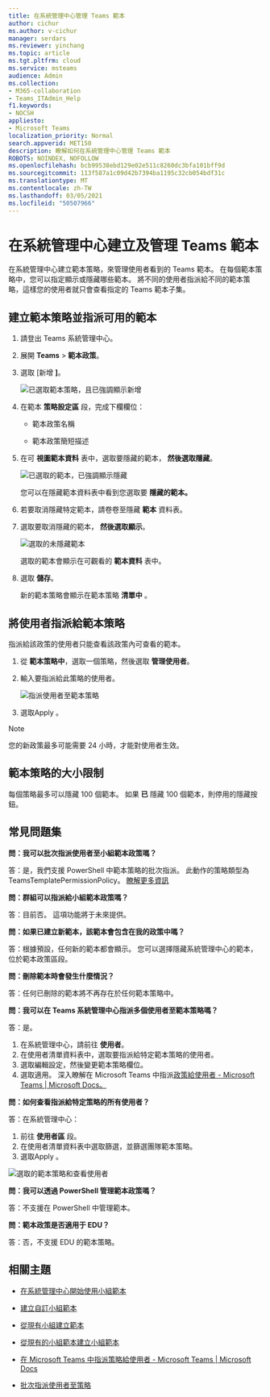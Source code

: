 ```yaml
---
title: 在系統管理中心管理 Teams 範本
author: cichur
ms.author: v-cichur
manager: serdars
ms.reviewer: yinchang
ms.topic: article
ms.tgt.pltfrm: cloud
ms.service: msteams
audience: Admin
ms.collection:
- M365-collaboration
- Teams_ITAdmin_Help
f1.keywords:
- NOCSH
appliesto:
- Microsoft Teams
localization_priority: Normal
search.appverid: MET150
description: 瞭解如何在系統管理中心管理 Teams 範本
ROBOTS: NOINDEX, NOFOLLOW
ms.openlocfilehash: bcb99538ebd129e02e511c8260dc3bfa101bff9d
ms.sourcegitcommit: 113f587a1c09d42b7394ba1195c32cb054bdf31c
ms.translationtype: MT
ms.contentlocale: zh-TW
ms.lasthandoff: 03/05/2021
ms.locfileid: "50507966"
---
```

# <a name="create-and-manage-teams-templates-in-the-admin-center"></a>在系統管理中心建立及管理 Teams 範本

在系統管理中心建立範本策略，來管理使用者看到的 Teams 範本。 在每個範本策略中，您可以指定顯示或隱藏哪些範本。
將不同的使用者指派給不同的範本策略，這樣您的使用者就只會查看指定的 Teams 範本子集。

## <a name="create-template-policies-and-assign-available-templates"></a>建立範本策略並指派可用的範本

1. 請登出 Teams 系統管理中心。

2. 展開 **Teams**  >  **範本政策**。

3. 選取 [新增 **]**。

    ![已選取範本策略，且已強調顯示新增](media/template-policies-1.png)

1. 在範本 **策略設定區** 段，完成下欄欄位：

    - 範本政策名稱

    - 範本政策簡短描述

2. 在可 **視圖範本資料** 表中，選取要隱藏的範本， **然後選取隱藏**。

    ![已選取的範本，已強調顯示隱藏](media/template-policies-2.png)

    您可以在隱藏範本資料表中看到您選取要 **隱藏的範本。**

1. 若要取消隱藏特定範本，請卷卷至隱藏 **範本** 資料表。

1. 選取要取消隱藏的範本， **然後選取顯示**。

   ![選取的未隱藏範本](media/template-policies-3.png)

   選取的範本會顯示在可觀看的 **範本資料** 表中。
3. 選取 **儲存**。

   新的範本策略會顯示在範本策略 **清單中** 。

## <a name="assign-users-to-the-template-policies"></a>將使用者指派給範本策略

指派給該政策的使用者只能查看該政策內可查看的範本。

1. 從 **範本策略中**，選取一個策略，然後選取 **管理使用者**。

2. 輸入要指派給此策略的使用者。

   ![指派使用者至範本策略](media/template-policies-4.png)

3. 選取Apply 。

> [!Note]
> 您的新政策最多可能需要 24 小時，才能對使用者生效。

## <a name="size-limits-for-template-policies"></a>範本策略的大小限制

每個策略最多可以隱藏 100 個範本。 如果 **已** 隱藏 100 個範本，則停用的隱藏按鈕。

## <a name="frequently-asked-questions"></a>常見問題集

**問：我可以批次指派使用者至小組範本政策嗎？**
  
答：是，我們支援 PowerShell 中範本策略的批次指派。 此動作的策略類型為 TeamsTemplatePermissionPolicy。 [瞭解更多資訊](https://docs.microsoft.com/powershell/module/teams/new-csbatchpolicyassignmentoperation?view=teams-ps)

**問：群組可以指派給小組範本政策嗎？**

答：目前否。 這項功能將于未來提供。

**問：如果已建立新範本，該範本會包含在我的政策中嗎？**

答：根據預設，任何新的範本都會顯示。 您可以選擇隱藏系統管理中心的範本，位於範本政策區段。

**問：刪除範本時會發生什麼情況？**

答：任何已刪除的範本將不再存在於任何範本策略中。

**問：我可以在 Teams 系統管理中心指派多個使用者至範本策略嗎？**

答：是。

1. 在系統管理中心，請前往 **使用者**。
1. 在使用者清單資料表中，選取要指派給特定範本策略的使用者。
1. 選取編輯設定，然後變更範本策略欄位。
1. 選取適用。
   深入瞭解在 Microsoft Teams 中指派[政策給使用者 - Microsoft Teams \| Microsoft Docs。](https://docs.microsoft.com/microsoftteams/assign-policies#assign-a-policy-to-a-batch-of-users)

**問：如何查看指派給特定策略的所有使用者？**

答：在系統管理中心：

1. 前往 **使用者區** 段。
2. 在使用者清單資料表中選取篩選，並篩選團隊範本策略。
3. 選取Apply 。

![選取的範本策略和查看使用者](media/template-policies-5.png)

**問：我可以透過 PowerShell 管理範本政策嗎？**

答：不支援在 PowerShell 中管理範本。

**問：範本政策是否適用于 EDU？**

答：否，不支援 EDU 的範本策略。

## <a name="related-topics"></a>相關主題

- [在系統管理中心開始使用小組範本](https://docs.microsoft.com/MicrosoftTeams/get-started-with-teams-templates-in-the-admin-console)

- [建立自訂小組範本](https://docs.microsoft.com/MicrosoftTeams/create-a-team-template)

- [從現有小組建立範本](https://docs.microsoft.com/MicrosoftTeams/create-template-from-existing-team)

- [從現有的小組範本建立小組範本](https://docs.microsoft.com/MicrosoftTeams/create-template-from-existing-template)

- [在 Microsoft Teams 中指派策略給使用者 - Microsoft Teams \| Microsoft Docs](https://docs.microsoft.com/microsoftteams/assign-policies)

- [批次指派使用者至策略](https://docs.microsoft.com/powershell/module/teams/new-csbatchpolicyassignmentoperation?view=teams-ps)
